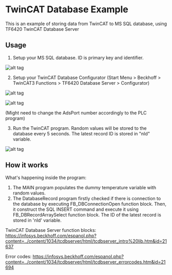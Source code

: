 # TwinCAT Database Example
This is an example of storing data from TwinCAT to MS SQL database, using TF6420 TwinCAT Database Server


## Usage

1. Setup your MS SQL database. ID is primary key and identifier.

![alt tag](https://puu.sh/siG4s/c68a244b87.png)

2. Setup your TwinCAT Database Configurator (Start Menu > Beckhoff > TwinCAT3 Functions > TF6420 Database Server > Configurator)

![alt tag](https://puu.sh/siP0N/ed9876f89e.png)

![alt tag](https://puu.sh/siP4x/6e29c92a85.png)

(Might need to change the AdsPort number accordingly to the PLC program)

3. Run the TwinCAT program. Random values will be stored to the database every 5 seconds. The latest record ID is stored in "nId" variable.

![alt tag](https://puu.sh/siOvO/b3e76953dd.png)



## How it works

What's happening inside the program:

1. The MAIN program populates the dummy temperature variable with random values.
2. The DatabaseRecord program firstly checked if there is connection to the database by executing FB_DBConnectionOpen function block. Then, it construct the SQL INSERT command and execute it using FB_DBRecordArraySelect function block. The ID of the latest record is stored in 'nId' variable.

TwinCAT Database Server function blocks:
https://infosys.beckhoff.com/espanol.php?content=../content/1034/tcdbserver/html/tcdbserver_intro%20lib.htm&id=21637

Error codes:
https://infosys.beckhoff.com/espanol.php?content=../content/1034/tcdbserver/html/tcdbserver_errorcodes.htm&id=21694



